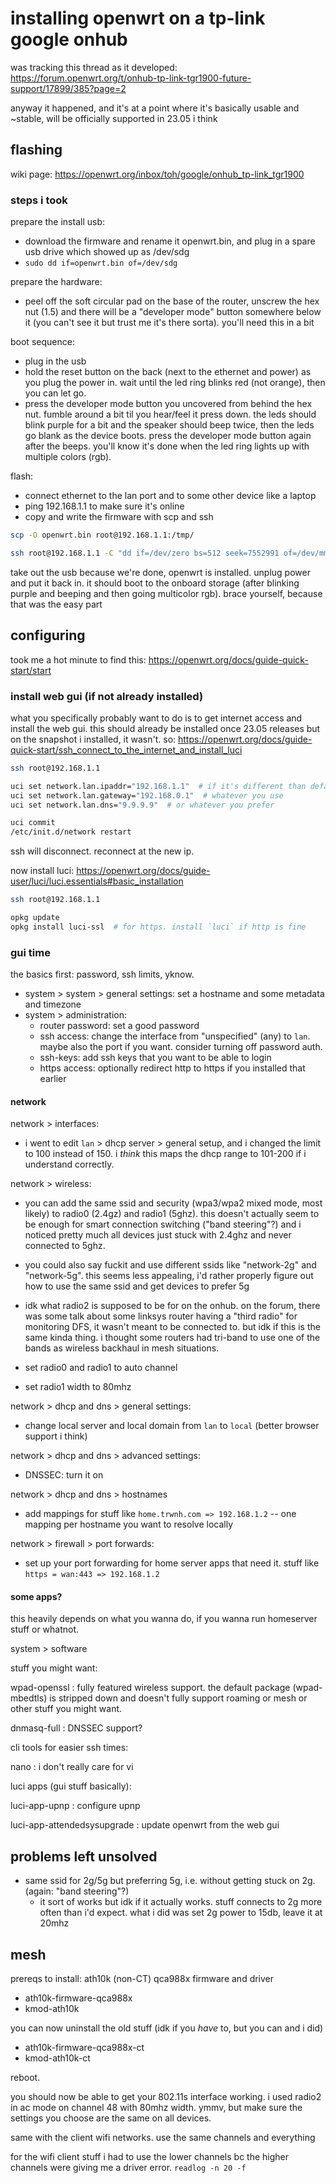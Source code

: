 # installing openwrt on a tp-link google onhub

was tracking this thread as it developed: <https://forum.openwrt.org/t/onhub-tp-link-tgr1900-future-support/17899/385?page=2>

anyway it happened, and it's at a point where it's basically usable and ~stable, will be officially supported in 23.05 i think

## flashing

wiki page: <https://openwrt.org/inbox/toh/google/onhub_tp-link_tgr1900>

### steps i took

prepare the install usb:

- download the firmware and rename it openwrt.bin, and plug in a spare usb drive which showed up as /dev/sdg
- `sudo dd if=openwrt.bin of=/dev/sdg`

prepare the hardware:

- peel off the soft circular pad on the base of the router, unscrew the hex nut (1.5) and there will be a "developer mode" button somewhere below it (you can't see it but trust me it's there sorta). you'll need this in a bit

boot sequence:

- plug in the usb
- hold the reset button on the back (next to the ethernet and power) as you plug the power in. wait until the led ring blinks red (not orange), then you can let go.
- press the developer mode button you uncovered from behind the hex nut. fumble around a bit til you hear/feel it press down. the leds should blink purple for a bit and the speaker should beep twice, then the leds go blank as the device boots. press the developer mode button again after the beeps. you'll know it's done when the led ring lights up with multiple colors (rgb).

flash:

- connect ethernet to the lan port and to some other device like a laptop
- ping 192.168.1.1 to make sure it's online
- copy and write the firmware with scp and ssh

```sh
scp -O openwrt.bin root@192.168.1.1:/tmp/

ssh root@192.168.1.1 -C "dd if=/dev/zero bs=512 seek=7552991 of=/dev/mmcblk0 count=33 && dd if=/tmp/openwrt.bin of=/dev/mmcblk0 bs=1M"
```

take out the usb because we're done, openwrt is installed. unplug power and put it back in. it should boot to the onboard storage (after blinking purple and beeping and then going multicolor rgb). brace yourself, because that was the easy part

## configuring

took me a hot minute to find this: <https://openwrt.org/docs/guide-quick-start/start>

### install web gui (if not already installed)

what you specifically probably want to do is to get internet access and install the web gui. this should already be installed once 23.05 releases but on the snapshot i installed, it wasn't. so: <https://openwrt.org/docs/guide-quick-start/ssh_connect_to_the_internet_and_install_luci>

```sh
ssh root@192.168.1.1

uci set network.lan.ipaddr="192.168.1.1"  # if it's different than default
uci set network.lan.gateway="192.168.0.1"  # whatever you use
uci set network.lan.dns="9.9.9.9"  # or whatever you prefer

uci commit
/etc/init.d/network restart
```

ssh will disconnect. reconnect at the new ip.

now install luci: <https://openwrt.org/docs/guide-user/luci/luci.essentials#basic_installation>

```sh
ssh root@192.168.1.1

opkg update
opkg install luci-ssl  # for https. install `luci` if http is fine
```

### gui time

the basics first: password, ssh limits, yknow.

- system > system > general settings: set a hostname and some metadata and timezone
- system > administration:
  - router password: set a good password
  - ssh access: change the interface from "unspecified" (any) to `lan`. maybe also the port if you want. consider turning off password auth.
  - ssh-keys: add ssh keys that you want to be able to login
  - https access: optionally redirect http to https if you installed that earlier

#### network

network > interfaces:

- i went to edit `lan` > dhcp server > general setup, and i changed the limit to 100 instead of 150. i *think* this maps the dhcp range to 101-200 if i understand correctly.

network > wireless:

- you can add the same ssid and security (wpa3/wpa2 mixed mode, most likely) to radio0 (2.4gz) and radio1 (5ghz). this doesn't actually seem to be enough for smart connection switching ("band steering"?) and i noticed pretty much all devices just stuck with 2.4ghz and never connected to 5ghz.

- you could also say fuckit and use different ssids like "network-2g" and "network-5g". this seems less appealing, i'd rather properly figure out how to use the same ssid and get devices to prefer 5g

- idk what radio2 is supposed to be for on the onhub. on the forum, there was some talk about some linksys router having a "third radio" for monitoring DFS, it wasn't meant to be connected to. but idk if this is the same kinda thing. i thought some routers had tri-band to use one of the bands as wireless backhaul in mesh situations.

- set radio0 and radio1 to auto channel
- set radio1 width to 80mhz

network > dhcp and dns > general settings:

- change local server and local domain from `lan` to `local` (better browser support i think)

network > dhcp and dns > advanced settings:

- DNSSEC: turn it on

network > dhcp and dns > hostnames

- add mappings for stuff like `home.trwnh.com => 192.168.1.2` -- one mapping per hostname you want to resolve locally

network > firewall > port forwards:

- set up your port forwarding for home server apps that need it. stuff like `https = wan:443 => 192.168.1.2`

#### some apps?

this heavily depends on what you wanna do, if you wanna run homeserver stuff or whatnot.

system > software

stuff you might want:

wpad-openssl
: fully featured wireless support. the default package (wpad-mbedtls) is stripped down and doesn't fully support roaming or mesh or other stuff you might want.

dnmasq-full
: DNSSEC support?

cli tools for easier ssh times:

nano
: i don't really care for vi

luci apps (gui stuff basically):

luci-app-upnp
: configure upnp

luci-app-attendedsysupgrade
: update openwrt from the web gui

## problems left unsolved

- same ssid for 2g/5g but preferring 5g, i.e. without getting stuck on 2g.  (again: "band steering"?)
  - it sort of works but idk if it actually works. stuff connects to 2g more often than i'd expect. what i did was set 2g power to 15db, leave it at 20mhz 

## mesh

prereqs to install: ath10k (non-CT) qca988x firmware and driver

- ath10k-firmware-qca988x
- kmod-ath10k

you can now uninstall the old stuff (idk if you *have* to, but you can and i did)

- ath10k-firmware-qca988x-ct
- kmod-ath10k-ct

reboot.

you should now be able to get your 802.11s interface working. i used radio2 in ac mode on channel 48 with 80mhz width. ymmv, but make sure the settings you choose are the same on all devices.

same with the client wifi networks. use the same channels and everything

for the wifi client stuff i had to use the lower channels bc the higher channels were giving me a driver error. `readlog -n 20 -f`